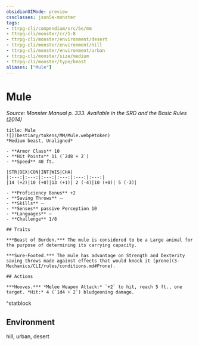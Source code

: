 ```yaml
---
obsidianUIMode: preview
cssclasses: json5e-monster
tags:
- ttrpg-cli/compendium/src/5e/mm
- ttrpg-cli/monster/cr/1-8
- ttrpg-cli/monster/environment/desert
- ttrpg-cli/monster/environment/hill
- ttrpg-cli/monster/environment/urban
- ttrpg-cli/monster/size/medium
- ttrpg-cli/monster/type/beast
aliases: ["Mule"]
---
```

# Mule
*Source: Monster Manual p. 333. Available in the <span title='Systems Reference Document (5.1)'>SRD</span> and the Basic Rules (2014)*  

```ad-statblock
title: Mule
![](bestiary/tokens/MM/Mule.webp#token)
*Medium beast, Unaligned*

- **Armor Class** 10
- **Hit Points** 11 (`2d8 + 2`)
- **Speed** 40 ft.

|STR|DEX|CON|INT|WIS|CHA|
|:---:|:---:|:---:|:---:|:---:|:---:|
|14 (+2)|10 (+0)|13 (+1)| 2 (-4)|10 (+0)| 5 (-3)|

- **Proficiency Bonus** +2
- **Saving Throws** ⏤
- **Skills** ⏤
- **Senses** passive Perception 10
- **Languages** —
- **Challenge** 1/8

## Traits

***Beast of Burden.*** The mule is considered to be a Large animal for the purpose of determining its carrying capacity.

***Sure-Footed.*** The mule has advantage on Strength and Dexterity saving throws made against effects that would knock it [prone](3-Mechanics/CLI/rules/conditions.md#Prone).

## Actions

***Hooves.*** *Melee Weapon Attack:* `+2` to hit, reach 5 ft., one target. *Hit:* 4 (`1d4 + 2`) bludgeoning damage.
```
^statblock

## Environment

hill, urban, desert